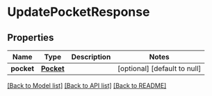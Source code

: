 # UpdatePocketResponse
## Properties

| Name | Type | Description | Notes |
|------------ | ------------- | ------------- | -------------|
| **pocket** | [**Pocket**](Pocket.md) |  | [optional] [default to null] |

[[Back to Model list]](../README.md#documentation-for-models) [[Back to API list]](../README.md#documentation-for-api-endpoints) [[Back to README]](../README.md)

